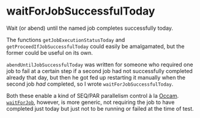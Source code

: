 # waitForJobSuccessfulToday
Wait (or abend) until the named job completes successfully today.

The functions `getJobExecutionStatusToday` and `getProceedIfJobSuccessfulToday` could easily be amalgamated, but the former could be useful on its own.

`abendUntilJobSuccessfulToday` was written for someone who required one job to fail at a certain step if a second job had not successfully completed already that day, but then he got fed up restarting it manually when the second job *had* completed, so I wrote `waitForJobSuccessfulToday`.

Both these enable a kind of SEQ/PAR parallelism control à la [Occam](https://en.wikipedia.org/wiki/Occam_(programming_language)).  [`waitForJob`](https://github.com/iywsdrdiy/waitForJob), however, is more generic, not requiring the job to have completed just today but just not to be running or failed at the time of test.
